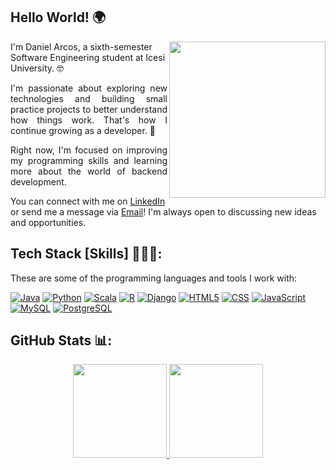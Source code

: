 ## Hello World! 🌍

<img src="https://media0.giphy.com/media/v1.Y2lkPTc5MGI3NjExemF3aXZrN3lidDNpbzh3OXhqcmV2c2t5OGdhMmNzNmZlbnlvM200dCZlcD12MV9pbnRlcm5hbF9naWZfYnlfaWQmY3Q9cw/4oRILGMNjVlWpbtMxJ/giphy.gif" align="right" width="250px">

I'm Daniel Arcos, a sixth-semester Software Engineering student at Icesi University. 🤓

<p align="justify">I'm passionate about exploring new technologies and building small practice projects to better understand how things work. That's how I continue growing as a developer. 🚀</p>

<p align="justify">Right now, I'm focused on improving my programming skills and learning more about the world of backend development.</p>

You can connect with me on [LinkedIn](https://www.linkedin.com/in/daniel-esteban-arcos-cer%C3%B3n-82b242346/) or send me a message via <a href="mailto:danielarc2302@gmail.com">Email</a>! I'm always open to discussing new ideas and opportunities.

## Tech Stack [Skills] 👨🏻‍💻:

These are some of the programming languages and tools I work with:

<a href="https://www.java.com" target="_blank"><img src="https://img.shields.io/badge/java-%23ED8B00.svg?style=for-the-badge&logo=openjdk&logoColor=white" alt="Java"/></a>
<a href="https://www.python.org" target="_blank"><img src="https://img.shields.io/badge/python-3776AB?style=for-the-badge&logo=python&logoColor=white" alt="Python"/></a>
<a href="https://www.scala-lang.org" target="_blank"><img src="https://img.shields.io/badge/scala-%23DC322F.svg?style=for-the-badge&logo=scala&logoColor=white" alt="Scala"/></a>
<a href="https://www.r-project.org/" target="_blank"><img src="https://img.shields.io/badge/r-%23276DC3.svg?style=for-the-badge&logo=r&logoColor=white" alt="R"/></a>
<a href="https://www.djangoproject.com/" target="_blank"><img src="https://img.shields.io/badge/django-%23092E20.svg?style=for-the-badge&logo=django&logoColor=white" alt="Django"/></a>
<a href="https://developer.mozilla.org/en-US/docs/Web/HTML" target="_blank"><img src="https://img.shields.io/badge/html5-%23E34F26.svg?style=for-the-badge&logo=html5&logoColor=white" alt="HTML5"/></a>
<a href="https://developer.mozilla.org/en-US/docs/Web/CSS" target="_blank"><img src="https://img.shields.io/badge/c++-00599C?style=for-the-badge&logo=c%2B%2B&logoColor=white" alt="CSS"/></a>
<a href="https://developer.mozilla.org/en-US/docs/Web/JavaScript" target="_blank"><img src="https://img.shields.io/badge/javascript-%23F7DF1E.svg?style=for-the-badge&logo=javascript&logoColor=black" alt="JavaScript"/></a>
<a href="https://www.mysql.com/" target="_blank"><img src="https://img.shields.io/badge/mysql-%234479A1.svg?style=for-the-badge&logo=mysql&logoColor=white" alt="MySQL"/></a>
<a href="https://www.postgresql.org" target="_blank"><img src="https://img.shields.io/badge/postgresql-4169E1?style=for-the-badge&logo=postgresql&logoColor=white" alt="PostgreSQL"/></a>

##  GitHub Stats 📊:

<div align="center">
  <a href="https://github.com/darcos23">
    <img height="150em" src="https://github-readme-stats-dkib-darcos23s-projects.vercel.app/api?username=darcos23&show_icons=true&theme=default&include_all_commits=true&count_private=true&text_color=417E87&bg_color=00000000"/>
  </a>

  <a href="https://github.com/darcos23">
    <img height="150em" src="https://github-readme-stats-dkib-darcos23s-projects.vercel.app/api/top-langs/?username=darcos23&layout=compact&langs_count=8&text_color=417E87&bg_color=00000000"/>
  </a>
</div>
